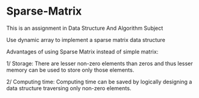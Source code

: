 # Sparse-Matrix
This is an assignment in Data Structure And Algorithm Subject

Use dynamic array to implement a sparse matrix data structure

Advantages of using Sparse Matrix instead of simple matrix: 

1/ Storage: There are lesser non-zero elements than zeros and thus lesser memory can be used to store only those elements.
  
2/ Computing time: Computing time can be saved by logically designing a data structure traversing only non-zero elements.
